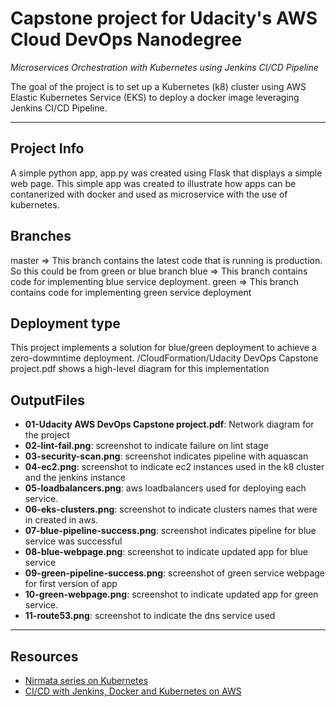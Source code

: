 # Capstone project for Udacity's AWS Cloud DevOps Nanodegree

*Microservices Orchestration with Kubernetes using Jenkins CI/CD Pipeline*

The goal of the project is to set up a Kubernetes (k8) cluster using AWS Elastic Kubernetes Service (EKS) to deploy a docker image leveraging Jenkins CI/CD Pipeline. 

---

## Project Info
A simple python app, app.py was created using Flask that displays a simple web page. This simple app was created to illustrate how apps can be contanerized with docker and used as microservice with the use of kubernetes.

## Branches

master => This branch contains the latest code that is running is production. So this could be from green or blue branch
blue => This branch contains code for implementing blue service deployment. 
green => This branch contains code for implementing green service deployment

## Deployment type

This project implements a solution for blue/green deployment to achieve a zero-dowmntime deployment. /CloudFormation/Udacity DevOps Capstone project.pdf shows a high-level diagram for this implementation

## OutputFiles

* **01-Udacity AWS DevOps Capstone project.pdf**: Network diagram for the project
* **02-lint-fail.png**: screenshot to indicate failure on lint stage
* **03-security-scan.png**: screenshot indicates pipeline with aquascan
* **04-ec2.png**: screenshot to indicate ec2 instances used in the k8 cluster and the jenkins instance
* **05-loadbalancers.png**: aws loadbalancers used for deploying each service.
* **06-eks-clusters.png**: screenshot to indicate clusters names that were in created in aws.
* **07-blue-pipeline-success.png**: screenshot indicates pipeline for blue service was successful
* **08-blue-webpage.png**: screenshot to indicate updated app for blue service
* **09-green-pipeline-success.png**: screenshot of green service webpage for first version of app
* **10-green-webpage.png**: screenshot to indicate updated app for green service.
* **11-route53.png**: screenshot to indicate the dns service used 

---

## Resources

* [Nirmata series on Kubernetes](https://www.eksworkshop.com/030_eksctl)
* [CI/CD with Jenkins, Docker and Kubernetes on AWS](https://medium.com/@Thegaijin/ci-cd-with-jenkins-docker-and-kubernetes-26932c3a1ea)

